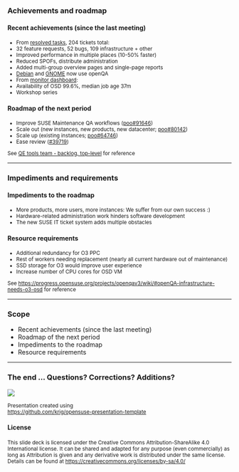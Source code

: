 ### Achievements and roadmap

#### Recent achievements (since the last meeting)

<small>

* From [resolved tasks](https://progress.opensuse.org/issues?query_id=541), 204 tickets total:
 * 32 feature requests, 52 bugs, 109 infrastructure + other
 * Improved performance in multiple places (10-50% faster)
 * Reduced SPOFs, distribute administration
 * Added multi-group overview pages and single-page reports
 * [Debian](https://openqa.debian.net/) and [GNOME](https://openqa.gnome.org/) now use openQA
* From [monitor dashboard](https://monitor.qa.suse.de/):
 * Availability of OSD 99.6%, median job age 37m
* Workshop series

</small>



#### Roadmap of the next period

<small>

* Improve SUSE Maintenance QA workflows ([poo#91646](https://progress.opensuse.org/issues/91646))
* Scale out (new instances, new products, new datacenter; [poo#80142](https://progress.opensuse.org/issues/80142))
* Scale up (existing instances; [poo#64746](https://progress.opensuse.org/issues/64746))
* Ease review ([#39719](https://progress.opensuse.org/issues/39719))

See [QE tools team - backlog, top-level](https://progress.opensuse.org/issues?query_id=524) for reference

</small>

---

### Impediments and requirements

#### Impediments to the roadmap

<small>

* More products, more users, more instances: We suffer from our own success :)
* Hardware-related administration work hinders software development
* The new SUSE IT ticket system adds multiple obstacles

</small>


#### Resource requirements

<small>

* Additional redundancy for O3 PPC
* Rest of workers needing replacement (nearly all current hardware out of maintenance)
* SSD storage for O3 would improve user experience
* Increase number of CPU cores for OSD VM

See https://progress.opensuse.org/projects/openqav3/wiki/#openQA-infrastructure-needs-o3-osd
for reference

</small>

---

### Scope
* Recent achievements (since the last meeting)
* Roadmap of the next period
* Impediments to the roadmap
* Resource requirements

---

### The end … Questions? Corrections? Additions?

<p><img src="img/chameleon.svg" style="max-height:300px;"></p>

<small>
Presentation created using <br><a href="https://github.com/krig/opensuse-presentation-template">https://github.com/krig/opensuse-presentation-template</a>
</small>

#### License
<small>
This slide deck is licensed under the Creative Commons Attribution-ShareAlike 4.0 International license.
It can be shared and adapted for any purpose (even commercially) as long as Attribution is given and any derivative work is distributed under the same license. Details can be found at <a href="https://creativecommons.org/licenses/by-sa/4.0/">https://creativecommons.org/licenses/by-sa/4.0/</a>
</small>

